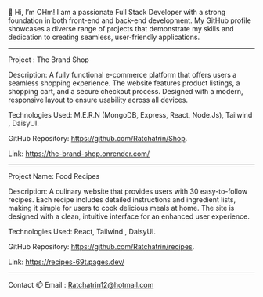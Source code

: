 👋  Hi, I’m OHm! I am a passionate Full Stack Developer with a strong foundation in both front-end and back-end development. My GitHub profile showcases a diverse range of projects that demonstrate my skills and dedication to creating seamless, user-friendly applications.
   
_________________________________________________________________________________________________
Project : The Brand Shop

Description: A fully functional e-commerce platform that offers users a seamless shopping experience. The website features product listings, a shopping cart, and a secure checkout process. 
Designed with a modern, responsive layout to ensure usability across all devices.

Technologies Used: M.E.R.N (MongoDB, Express, React, Node.Js), Tailwind , DaisyUI.

GitHub Repository: https://github.com/Ratchatrin/Shop.

Link:  https://the-brand-shop.onrender.com/
_________________________________________________________________________________________________
Project Name: Food Recipes

Description:  A culinary website that provides users with 30 easy-to-follow recipes. Each recipe includes detailed instructions and ingredient lists, making it simple for users to cook delicious meals at home. 
The site is designed with a clean, intuitive interface for an enhanced user experience.

Technologies Used: React, Tailwind , DaisyUI.

GitHub Repository: https://github.com/Ratchatrin/recipes.

Link:  https://recipes-69t.pages.dev/
_________________________________________________________________________________________________

Contact
📫 Email : Ratchatrin12@hotmail.com
